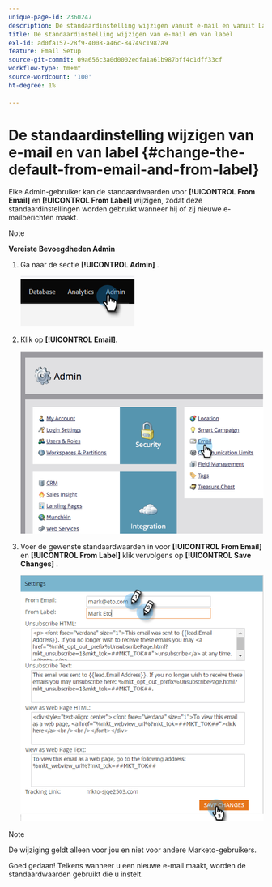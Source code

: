 ```yaml
---
unique-page-id: 2360247
description: De standaardinstelling wijzigen vanuit e-mail en vanuit Label - Marketo Docs - Productdocumentatie
title: De standaardinstelling wijzigen van e-mail en van label
exl-id: ad0fa157-28f9-4008-a46c-84749c1987a9
feature: Email Setup
source-git-commit: 09a656c3a0d0002edfa1a61b987bff4c1dff33cf
workflow-type: tm+mt
source-wordcount: '100'
ht-degree: 1%

---
```


# De standaardinstelling wijzigen van e-mail en van label {#change-the-default-from-email-and-from-label}

Elke Admin-gebruiker kan de standaardwaarden voor **[!UICONTROL From Email]** en **[!UICONTROL From Label]** wijzigen, zodat deze standaardinstellingen worden gebruikt wanneer hij of zij nieuwe e-mailberichten maakt.

>[!NOTE]
>
>**Vereiste Bevoegdheden Admin**

1. Ga naar de sectie **[!UICONTROL Admin]** .

   ![](assets/change-the-default-from-email-and-from-label-1.png)

1. Klik op **[!UICONTROL Email]**.

   ![](assets/change-the-default-from-email-and-from-label-2.png)

1. Voer de gewenste standaardwaarden in voor **[!UICONTROL From Email]** en **[!UICONTROL From Label]** klik vervolgens op **[!UICONTROL Save Changes]** .

   ![](assets/change-the-default-from-email-and-from-label-3.png)

>[!NOTE]
>
>De wijziging geldt alleen voor jou en niet voor andere Marketo-gebruikers.

Goed gedaan! Telkens wanneer u een nieuwe e-mail maakt, worden de standaardwaarden gebruikt die u instelt.
